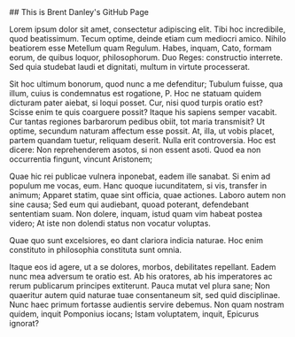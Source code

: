 <!doctype html>
<html>
  <head>
    <title>Brent Danley's GitHub Page</title>
  </head>
  <body>
    ## This is Brent Danley's GitHub Page
    <p>Lorem ipsum dolor sit amet, consectetur adipiscing elit. Tibi hoc incredibile, quod beatissimum. Tecum optime, deinde etiam cum mediocri amico. Nihilo beatiorem esse Metellum quam Regulum. Habes, inquam, Cato, formam eorum, de quibus loquor, philosophorum. Duo Reges: constructio interrete. Sed quia studebat laudi et dignitati, multum in virtute processerat.</p> 
    <p>Sit hoc ultimum bonorum, quod nunc a me defenditur; Tubulum fuisse, qua illum, cuius is condemnatus est rogatione, P. Hoc ne statuam quidem dicturam pater aiebat, si loqui posset. Cur, nisi quod turpis oratio est? Scisse enim te quis coarguere possit? Itaque his sapiens semper vacabit. Cur tantas regiones barbarorum pedibus obiit, tot maria transmisit? Ut optime, secundum naturam affectum esse possit. At, illa, ut vobis placet, partem quandam tuetur, reliquam deserit. Nulla erit controversia. Hoc est dicere: Non reprehenderem asotos, si non essent asoti. Quod ea non occurrentia fingunt, vincunt Aristonem;</p> 
    <p>Quae hic rei publicae vulnera inponebat, eadem ille sanabat. Si enim ad populum me vocas, eum. Hanc quoque iucunditatem, si vis, transfer in animum; Apparet statim, quae sint officia, quae actiones. Laboro autem non sine causa; Sed eum qui audiebant, quoad poterant, defendebant sententiam suam. Non dolere, inquam, istud quam vim habeat postea videro; At iste non dolendi status non vocatur voluptas.</p> 
    <p>Quae quo sunt excelsiores, eo dant clariora indicia naturae. Hoc enim constituto in philosophia constituta sunt omnia.</p> 
    <p>Itaque eos id agere, ut a se dolores, morbos, debilitates repellant. Eadem nunc mea adversum te oratio est. Ab his oratores, ab his imperatores ac rerum publicarum principes extiterunt. Pauca mutat vel plura sane; Non quaeritur autem quid naturae tuae consentaneum sit, sed quid disciplinae. Nunc haec primum fortasse audientis servire debemus. Non quam nostram quidem, inquit Pomponius iocans; Istam voluptatem, inquit, Epicurus ignorat?</p>
  </body>
</html>
